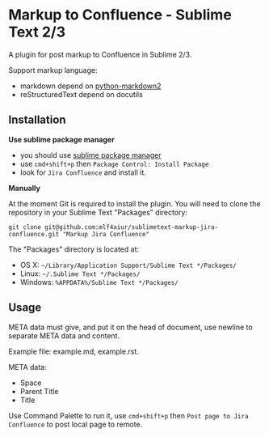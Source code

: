 Markup to Confluence - Sublime Text 2/3
=======================================

A plugin for post markup to Confluence in Sublime 2/3.

Support markup language:

* markdown depend on [python-markdown2][0]
* reStructuredText depend on docutils

Installation
------------

**Use sublime package manager**

 - you should use [sublime package manager][1]
 - use `cmd+shift+p` then `Package Control: Install Package`
 - look for `Jira Confluence` and install it.

**Manually**

At the moment Git is required to install the plugin.  You will need
to clone the repository in your Sublime Text "Packages" directory:

`git clone git@github.com:mlf4aiur/sublimetext-markup-jira-confluence.git "Markup Jira Confluence"`

The "Packages" directory is located at:

* OS X: `~/Library/Application Support/Sublime Text */Packages/`
* Linux: `~/.Sublime Text */Packages/`
* Windows: `%APPDATA%/Sublime Text */Packages/`


Usage
-----

META data must give, and put it on the head of document, use newline to separate META data and content.

Example file: example.md, example.rst.

META data:

* Space
* Parent Title
* Title

Use Command Palette to run it, use `cmd+shift+p` then `Post page to Jira Confluence` to post local page to remote.

[0]: https://github.com/trentm/python-markdown2
[1]: http://wbond.net/sublime_packages/package_control
